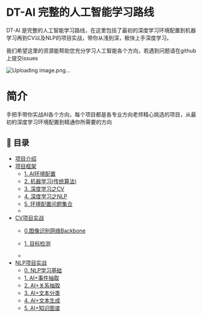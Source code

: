 # DT-AI 完整的人工智能学习路线

DT-AI 是完整的人工智能学习路线，在这里包括了最初的深度学习环境配置到机器学习再到CV以及NLP的项目实战，带你从浅到深，极快上手深度学习。

我们希望这里的资源能帮助您充分学习人工智能各个方向，若遇到问题请在github上提交issues


![Uploading image.png…]()




# 简介

手把手带你实战AI各个方向，每个项目都是各专业方向老师精心挑选的项目，从最初的深度学习环境配置到精通你所需要的方向

## 🚀 目录

- [项目介绍](README.md#项目介绍)
- [项目框架](README.md#项目框架)
    - [1. AI环境配置](README.md#数据准备流程)
    - [2. 机器学习(传统算法)](README.md#模型准备流程)
    - [3. 深度学习之CV](README.md#问答流程)
    - [4. 深度学习之NLP](README.md#问答流程)
    - [5. 环境配置问题集合](README.md#问答流程)
    - 
- [CV项目实战](README.md#比赛项目)
  - [0.图像识别网络Backbone](README.md#FinGLM_all)
  - [1. 目标检测](README.md#馒头科技)

  - 
- [NLP项目实战](README.md#比赛项目)
  - [0. NLP学习基础](README.md#龙盈战队)
  - [1. AI+事件抽取](README.md#FinGLM_all)
  - [2. AI+关系抽取](README.md#馒头科技)
  - [3. AI+文本分类](README.md#南哪都队)
  - [4. AI+文本生成](README.md#Chatglm反卷总局)
  - [5. AI+知识图谱](README.md#nsddd)
